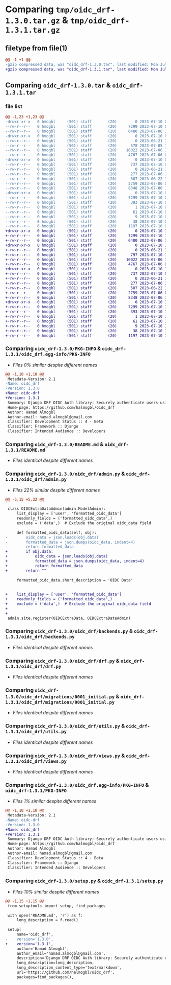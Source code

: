 # Comparing `tmp/oidc_drf-1.3.0.tar.gz` & `tmp/oidc_drf-1.3.1.tar.gz`

## filetype from file(1)

```diff
@@ -1 +1 @@
-gzip compressed data, was "oidc_drf-1.3.0.tar", last modified: Mon Jul 10 09:32:16 2023, max compression
+gzip compressed data, was "oidc_drf-1.3.1.tar", last modified: Mon Jul 10 10:53:10 2023, max compression
```

## Comparing `oidc_drf-1.3.0.tar` & `oidc_drf-1.3.1.tar`

### file list

```diff
@@ -1,23 +1,23 @@
-drwxr-xr-x   0 hmogbl     (501) staff       (20)        0 2023-07-10 09:32:16.661878 oidc_drf-1.3.0/
--rw-r--r--   0 hmogbl     (501) staff       (20)     7299 2023-07-10 09:32:16.661740 oidc_drf-1.3.0/PKG-INFO
--rw-r--r--   0 hmogbl     (501) staff       (20)     6480 2023-07-06 10:57:47.000000 oidc_drf-1.3.0/README.md
-drwxr-xr-x   0 hmogbl     (501) staff       (20)        0 2023-07-10 09:32:16.660562 oidc_drf-1.3.0/oidc_drf/
--rw-r--r--   0 hmogbl     (501) staff       (20)        0 2023-06-21 18:35:48.000000 oidc_drf-1.3.0/oidc_drf/__init__.py
--rw-r--r--   0 hmogbl     (501) staff       (20)      578 2023-07-05 17:40:53.000000 oidc_drf-1.3.0/oidc_drf/admin.py
--rw-r--r--   0 hmogbl     (501) staff       (20)    16022 2023-07-06 10:55:49.000000 oidc_drf-1.3.0/oidc_drf/backends.py
--rw-r--r--   0 hmogbl     (501) staff       (20)     4767 2023-07-06 08:46:10.000000 oidc_drf-1.3.0/oidc_drf/drf.py
-drwxr-xr-x   0 hmogbl     (501) staff       (20)        0 2023-07-10 09:32:16.661546 oidc_drf-1.3.0/oidc_drf/migrations/
--rw-r--r--   0 hmogbl     (501) staff       (20)      737 2023-07-10 09:25:40.000000 oidc_drf-1.3.0/oidc_drf/migrations/0001_initial.py
--rw-r--r--   0 hmogbl     (501) staff       (20)        0 2023-06-21 18:47:16.000000 oidc_drf-1.3.0/oidc_drf/migrations/__init__.py
--rw-r--r--   0 hmogbl     (501) staff       (20)      277 2023-07-06 10:54:59.000000 oidc_drf-1.3.0/oidc_drf/models.py
--rw-r--r--   0 hmogbl     (501) staff       (20)      507 2023-06-22 18:20:04.000000 oidc_drf-1.3.0/oidc_drf/urls.py
--rw-r--r--   0 hmogbl     (501) staff       (20)     2759 2023-07-06 05:52:37.000000 oidc_drf-1.3.0/oidc_drf/utils.py
--rw-r--r--   0 hmogbl     (501) staff       (20)     8348 2023-07-06 10:55:47.000000 oidc_drf-1.3.0/oidc_drf/views.py
-drwxr-xr-x   0 hmogbl     (501) staff       (20)        0 2023-07-10 09:32:16.661191 oidc_drf-1.3.0/oidc_drf.egg-info/
--rw-r--r--   0 hmogbl     (501) staff       (20)     7299 2023-07-10 09:32:16.000000 oidc_drf-1.3.0/oidc_drf.egg-info/PKG-INFO
--rw-r--r--   0 hmogbl     (501) staff       (20)      393 2023-07-10 09:32:16.000000 oidc_drf-1.3.0/oidc_drf.egg-info/SOURCES.txt
--rw-r--r--   0 hmogbl     (501) staff       (20)        1 2023-07-10 09:32:16.000000 oidc_drf-1.3.0/oidc_drf.egg-info/dependency_links.txt
--rw-r--r--   0 hmogbl     (501) staff       (20)       61 2023-07-10 09:32:16.000000 oidc_drf-1.3.0/oidc_drf.egg-info/requires.txt
--rw-r--r--   0 hmogbl     (501) staff       (20)        9 2023-07-10 09:32:16.000000 oidc_drf-1.3.0/oidc_drf.egg-info/top_level.txt
--rw-r--r--   0 hmogbl     (501) staff       (20)       38 2023-07-10 09:32:16.661915 oidc_drf-1.3.0/setup.cfg
--rw-r--r--   0 hmogbl     (501) staff       (20)     1197 2023-07-10 09:27:55.000000 oidc_drf-1.3.0/setup.py
+drwxr-xr-x   0 hmogbl     (501) staff       (20)        0 2023-07-10 10:53:10.521790 oidc_drf-1.3.1/
+-rw-r--r--   0 hmogbl     (501) staff       (20)     7299 2023-07-10 10:53:10.521657 oidc_drf-1.3.1/PKG-INFO
+-rw-r--r--   0 hmogbl     (501) staff       (20)     6480 2023-07-06 10:57:47.000000 oidc_drf-1.3.1/README.md
+drwxr-xr-x   0 hmogbl     (501) staff       (20)        0 2023-07-10 10:53:10.520199 oidc_drf-1.3.1/oidc_drf/
+-rw-r--r--   0 hmogbl     (501) staff       (20)        0 2023-06-21 18:35:48.000000 oidc_drf-1.3.1/oidc_drf/__init__.py
+-rw-r--r--   0 hmogbl     (501) staff       (20)      797 2023-07-10 10:52:57.000000 oidc_drf-1.3.1/oidc_drf/admin.py
+-rw-r--r--   0 hmogbl     (501) staff       (20)    16022 2023-07-06 10:55:49.000000 oidc_drf-1.3.1/oidc_drf/backends.py
+-rw-r--r--   0 hmogbl     (501) staff       (20)     4767 2023-07-06 08:46:10.000000 oidc_drf-1.3.1/oidc_drf/drf.py
+drwxr-xr-x   0 hmogbl     (501) staff       (20)        0 2023-07-10 10:53:10.521493 oidc_drf-1.3.1/oidc_drf/migrations/
+-rw-r--r--   0 hmogbl     (501) staff       (20)      737 2023-07-10 09:25:40.000000 oidc_drf-1.3.1/oidc_drf/migrations/0001_initial.py
+-rw-r--r--   0 hmogbl     (501) staff       (20)        0 2023-06-21 18:47:16.000000 oidc_drf-1.3.1/oidc_drf/migrations/__init__.py
+-rw-r--r--   0 hmogbl     (501) staff       (20)      277 2023-07-06 10:54:59.000000 oidc_drf-1.3.1/oidc_drf/models.py
+-rw-r--r--   0 hmogbl     (501) staff       (20)      507 2023-06-22 18:20:04.000000 oidc_drf-1.3.1/oidc_drf/urls.py
+-rw-r--r--   0 hmogbl     (501) staff       (20)     2759 2023-07-06 05:52:37.000000 oidc_drf-1.3.1/oidc_drf/utils.py
+-rw-r--r--   0 hmogbl     (501) staff       (20)     8348 2023-07-06 10:55:47.000000 oidc_drf-1.3.1/oidc_drf/views.py
+drwxr-xr-x   0 hmogbl     (501) staff       (20)        0 2023-07-10 10:53:10.521053 oidc_drf-1.3.1/oidc_drf.egg-info/
+-rw-r--r--   0 hmogbl     (501) staff       (20)     7299 2023-07-10 10:53:10.000000 oidc_drf-1.3.1/oidc_drf.egg-info/PKG-INFO
+-rw-r--r--   0 hmogbl     (501) staff       (20)      393 2023-07-10 10:53:10.000000 oidc_drf-1.3.1/oidc_drf.egg-info/SOURCES.txt
+-rw-r--r--   0 hmogbl     (501) staff       (20)        1 2023-07-10 10:53:10.000000 oidc_drf-1.3.1/oidc_drf.egg-info/dependency_links.txt
+-rw-r--r--   0 hmogbl     (501) staff       (20)       61 2023-07-10 10:53:10.000000 oidc_drf-1.3.1/oidc_drf.egg-info/requires.txt
+-rw-r--r--   0 hmogbl     (501) staff       (20)        9 2023-07-10 10:53:10.000000 oidc_drf-1.3.1/oidc_drf.egg-info/top_level.txt
+-rw-r--r--   0 hmogbl     (501) staff       (20)       38 2023-07-10 10:53:10.521834 oidc_drf-1.3.1/setup.cfg
+-rw-r--r--   0 hmogbl     (501) staff       (20)     1197 2023-07-10 10:53:05.000000 oidc_drf-1.3.1/setup.py
```

### Comparing `oidc_drf-1.3.0/PKG-INFO` & `oidc_drf-1.3.1/oidc_drf.egg-info/PKG-INFO`

 * *Files 0% similar despite different names*

```diff
@@ -1,10 +1,10 @@
 Metadata-Version: 2.1
-Name: oidc_drf
-Version: 1.3.0
+Name: oidc-drf
+Version: 1.3.1
 Summary: Django DRF OIDC Auth library: Securely authenticate users using OIDC in Django DRF. Supports Code Flow and Code Flow With PKCE. Easy integration with React Js or any front-end framework.
 Home-page: https://github.com/halmogbl/oidc_drf
 Author: Hamad Almogbl
 Author-email: hamad.almogbl@gmail.com
 Classifier: Development Status :: 4 - Beta
 Classifier: Framework :: Django
 Classifier: Intended Audience :: Developers
```

### Comparing `oidc_drf-1.3.0/README.md` & `oidc_drf-1.3.1/README.md`

 * *Files identical despite different names*

### Comparing `oidc_drf-1.3.0/oidc_drf/admin.py` & `oidc_drf-1.3.1/oidc_drf/admin.py`

 * *Files 22% similar despite different names*

```diff
@@ -5,15 +5,22 @@
 
 class OIDCExtraDataAdmin(admin.ModelAdmin):
     list_display = ['user', 'formatted_oidc_data']
     readonly_fields = ('formatted_oidc_data',)
     exclude = ('data',)  # Exclude the original oidc_data field
 
     def formatted_oidc_data(self, obj):
-        oidc_data = json.loads(obj.data)
-        formatted_data = json.dumps(oidc_data, indent=4)
-        return formatted_data
+        if obj.data:
+            oidc_data = json.loads(obj.data)
+            formatted_data = json.dumps(oidc_data, indent=4)
+            return formatted_data
+        return ""
 
     formatted_oidc_data.short_description = 'OIDC Data'
 
 
+    list_display = ['user', 'formatted_oidc_data']
+    readonly_fields = ('formatted_oidc_data',)
+    exclude = ('data',)  # Exclude the original oidc_data field
+    
+
 admin.site.register(OIDCExtraData, OIDCExtraDataAdmin)
```

### Comparing `oidc_drf-1.3.0/oidc_drf/backends.py` & `oidc_drf-1.3.1/oidc_drf/backends.py`

 * *Files identical despite different names*

### Comparing `oidc_drf-1.3.0/oidc_drf/drf.py` & `oidc_drf-1.3.1/oidc_drf/drf.py`

 * *Files identical despite different names*

### Comparing `oidc_drf-1.3.0/oidc_drf/migrations/0001_initial.py` & `oidc_drf-1.3.1/oidc_drf/migrations/0001_initial.py`

 * *Files identical despite different names*

### Comparing `oidc_drf-1.3.0/oidc_drf/utils.py` & `oidc_drf-1.3.1/oidc_drf/utils.py`

 * *Files identical despite different names*

### Comparing `oidc_drf-1.3.0/oidc_drf/views.py` & `oidc_drf-1.3.1/oidc_drf/views.py`

 * *Files identical despite different names*

### Comparing `oidc_drf-1.3.0/oidc_drf.egg-info/PKG-INFO` & `oidc_drf-1.3.1/PKG-INFO`

 * *Files 1% similar despite different names*

```diff
@@ -1,10 +1,10 @@
 Metadata-Version: 2.1
-Name: oidc-drf
-Version: 1.3.0
+Name: oidc_drf
+Version: 1.3.1
 Summary: Django DRF OIDC Auth library: Securely authenticate users using OIDC in Django DRF. Supports Code Flow and Code Flow With PKCE. Easy integration with React Js or any front-end framework.
 Home-page: https://github.com/halmogbl/oidc_drf
 Author: Hamad Almogbl
 Author-email: hamad.almogbl@gmail.com
 Classifier: Development Status :: 4 - Beta
 Classifier: Framework :: Django
 Classifier: Intended Audience :: Developers
```

### Comparing `oidc_drf-1.3.0/setup.py` & `oidc_drf-1.3.1/setup.py`

 * *Files 10% similar despite different names*

```diff
@@ -1,15 +1,15 @@
 from setuptools import setup, find_packages
 
 with open('README.md', 'r') as f:
     long_description = f.read()
 
 setup(
     name='oidc_drf',
-    version='1.3.0',
+    version='1.3.1',
     author='Hamad Almogbl',
     author_email='hamad.almogbl@gmail.com',
     description='Django DRF OIDC Auth library: Securely authenticate users using OIDC in Django DRF. Supports Code Flow and Code Flow With PKCE. Easy integration with React Js or any front-end framework.',
     long_description=long_description,
     long_description_content_type='text/markdown',
     url='https://github.com/halmogbl/oidc_drf',
     packages=find_packages(),
```

